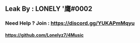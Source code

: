 ## Leak By : LONELY '鹰#0002
### Need Help ? Join : https://discord.gg/YUKAPmMqyu
#### https://github.com/Lonelyz7/4Music
